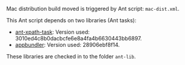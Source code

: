 Mac distribution build moved is triggered by Ant script: `mac-dist.xml`.

This Ant script depends on two libraries (Ant tasks):

* [ant-xpath-task](https://github.com/wiztools/ant-xpath-task): Version used: 3010ed4c8b0dacbcfe6e8a4fa4b6630443bb6897.
* [appbundler](https://bitbucket.org/infinitekind/appbundler): Version used: 28906ebf8f14.

These libraries are checked in to the folder `ant-lib`.

